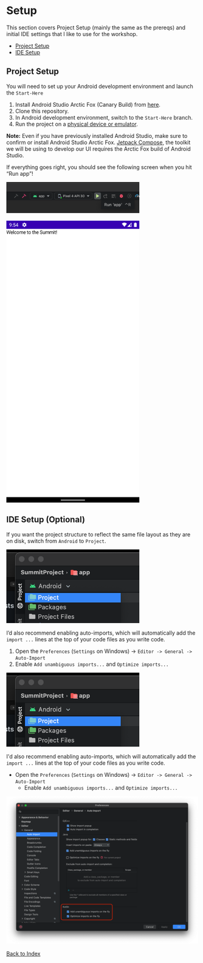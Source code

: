 # Setup
This section covers Project Setup (mainly the same as the prereqs) and initial
IDE settings that I like to use for the workshop.

- [Project Setup](#project-setup)
- [IDE Setup](#ide-setup)

## Project Setup
You will need to set up your Android development environment and launch the `Start-Here`

1. Install Android Studio Arctic Fox (Canary Build) from [here](https://developer.android.com/studio/preview).
1. Clone this repository.
1. In Android development environment, switch to the `Start-Here` branch.
1. Run the project on a [physical device or emulator](https://developer.android.com/training/basics/firstapp/running-app).

**Note:** Even if you have previously installed Android Studio, make sure to confirm or install Android Studio Arctic Fox. [Jetpack Compose](https://developer.android.com/jetpack/compose), the toolkit we will be using to develop our UI requires the Arctic Fox build of Android Studio.

If everything goes right, you should see the following screen when you hit “Run app”!

<img src="setup-run.png" width="350">
<br>
<br>
<img src="setup-app.png" width="350">

## IDE Setup (Optional)
If you want the project structure to reflect the same file layout as they are on disk, switch from `Android` to `Project`.

<img src="ide-project.png" width="350">

I’d also recommend enabling auto-imports, which will automatically add the `import ...` lines at the top of your code files as you write code.

1. Open the `Preferences` (`Settings` on Windows) -> `Editor -> General -> Auto-Import`
2. Enable `Add unambiguous imports...` and `Optimize imports...`

<img src="ide-project.png" width="350">

I'd also recommend enabling auto-imports, which will automatically add the `import ...`
lines at the top of your code files as you write code.
- Open the `Preferences` (`Settings` on Windows) -> `Editor -> General -> Auto-Import`
  - Enable `Add unambiguous imports...` and `Optimize imports...`
<img src="ide-preferences.png" width="800">

[Back to Index](../README.md)
